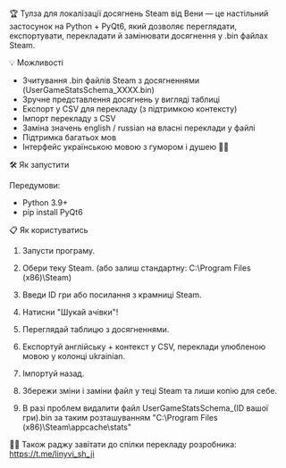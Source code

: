 🏆 Тулза для локалізації досягнень Steam від Вени — це настільний застосунок на Python + PyQt6, який дозволяє переглядати, експортувати, перекладати й замінювати досягнення у .bin файлах Steam.


💡 Можливості
 - Зчитування .bin файлів Steam з досягненнями (UserGameStatsSchema_XXXX.bin)  
 - Зручне представлення досягнень у вигляді таблиці
 - Експорт у CSV для перекладу (з підтримкою контексту)  
 - Імпорт перекладу з CSV  
 - Заміна значень english / russian на власні переклади у файлі  
 - Підтримка багатьох мов 
 - Інтерфейс українською мовою з гумором і душею 💙💛


🛠️ Як запустити

  Передумови:

 -  Python 3.9+
 -  pip install PyQt6


📋 Як користуватись
 
  1) Запусти програму.
  
  2) Обери теку Steam. (або залиш стандартну: C:\Program Files (x86)\Steam)
  
  3) Введи ID гри або посилання з крамниці Steam.
  
  4) Натисни "Шукай ачівки"!
  
  5) Переглядай таблицю з досягненнями.
  
  6) Експортуй англійську + контекст у CSV, переклади улюбленою мовою у колонці ukrainian.
  
  7) Імпортуй назад.
  
  8) Збережи зміни і заміни файл у теці Steam та лиши копію для себе.

  9) В разі проблем видалити файл UserGameStatsSchema_(ID вашої гри).bin за таким розташуванням "C:\Program Files (x86)\Steam\appcache\stats\"

👩‍💻 Також раджу завітати до спілки перекладу розробника: https://t.me/linyvi_sh_ji
